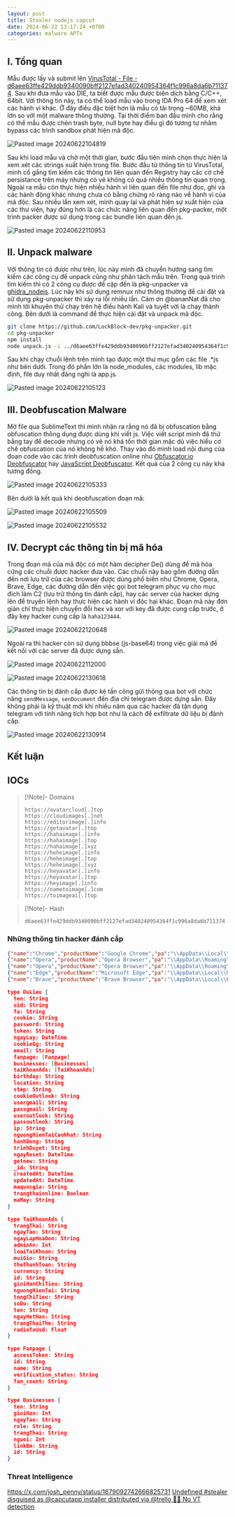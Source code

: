 ```yaml
---
layout: post
title: Stealer nodejs capcut
date: 2024-06-22 13:17:24 +0700
categories: malware APTs
---
```

## I. Tổng quan

Mẫu được lấy và submit lên [VirusTotal - File - d6aee63ffe429ddb9340090bff2127efad340240954364f1c996a8da6b711374](https://www.virustotal.com/gui/file/d6aee63ffe429ddb9340090bff2127efad340240954364f1c996a8da6b711374). Sau khi đưa mẫu vào DIE, ta biết được mẫu được biên dịch bằng C/C++, 64bit. Với thông tin này, ta có thể load mẫu vào trong IDA Pro 64 để xem xét các hành vi khác. Ở đây điều đặc biệt hơn là mẫu có tải trọng ~60MB, khá lớn so với một malware thông thường. Tại thời điểm ban đầu mình cho rằng có thể mẫu được chèn trash byte, null byte hay điều gì đó tương tự nhằm bypass các trình sandbox phát hiện mã độc.

![Pasted image 20240622104819](https://github.com/tsof-smoky/tsof-smoky.github.io/assets/107832241/61309e94-c44c-4c3e-95ce-f77255f0a709)

Sau khi load mẫu và chờ một thời gian, bước đầu tiên mình chọn thực hiện là xem xét các strings xuất hiện trong file. Bước đầu từ thông tin từ VirusTotal, mình cố gắng tìm kiếm các thông tin liên quan đến Registry hay các cơ chế persistance trên máy nhưng có vẻ không có quá nhiều thông tin quan trọng. Ngoài ra mẫu còn thực hiện nhiều hành vi liên quan đến file như đọc, ghi và các hành động khác nhưng chưa có bằng chứng rõ ràng nào về hành vi của mã độc. Sau nhiều lần xem xét, mình quay lại và phát hiện sự xuất hiện của các thư viện, hay đúng hơn là các chức năng liên quan đến pkg-packer, một trình packer được sử dụng trong các bundle liên quan đến js.

![Pasted image 20240622110953](https://github.com/tsof-smoky/tsof-smoky.github.io/assets/107832241/aa8ed7b6-a381-430a-aa14-5ca150468eb2)

## II. Unpack malware

Với thông tin có được như trên, lúc này mình đã chuyển hướng sang tìm kiếm các công cụ để unpack cũng như phân tách mẫu trên. Trong quá trình tìm kiếm thì có 2 công cụ được đề cập đến là pkg-unpacker và [ghidra_nodejs](https://github.com/PositiveTechnologies/ghidra_nodejs). Lúc này khi sử dụng remnux như thông thường để cài đặt và sử dụng pkg-unpacker thì xảy ra lỗi nhiều lần. Cảm ơn @bananNat đã cho mình lời khuyên thử chạy trên hệ điều hành Kali và tuyệt vời là chạy thành công. Bên dưới là command để thực hiện cài đặt và unpack mã độc.

```bash
git clone https://github.com/LockBlock-dev/pkg-unpacker.git
cd pkg-unpacker
npm install
node unpack.js -i ../d6aee63ffe429ddb9340090bff2127efad340240954364f1c996a8da6b711374 -o ./unpacked
```

Sau khi chạy chuỗi lệnh trên mình tạo được một thư mục gồm các file .\*js như bên dưới. Trong đó phần lớn là node_modules, các modules, lib mặc định, file duy nhất đáng nghi là app.js.

![Pasted image 20240622105123](https://github.com/tsof-smoky/tsof-smoky.github.io/assets/107832241/482b444c-5edd-47a5-9c8e-2eb94e323acf)

## III. Deobfuscation Malware

Mở file qua SublimeText thì mình nhận ra rằng nó đã bị obfuscation bằng obfuscation thông dụng được dùng khi viết js. Việc viết script mình đã thử bằng tay để decode nhưng có vẻ nó khá tốn thời gian mặc dù việc hiểu cơ chế obfuscation của nó không hề khó. Thay vào đó mình load nội dung của đoạn code vào các trình deobfuscation online như [Obfuscator.io Deobfuscator](https://obf-io.deobfuscate.io/) hay [JavaScript Deobfuscator](https://deobfuscate.relative.im/). Kết quả của 2 công cụ này khá tương đồng.

![Pasted image 20240622105333](https://github.com/tsof-smoky/tsof-smoky.github.io/assets/107832241/64796bf1-0a68-400a-92e2-8557e776dc31)

Bên dưới là kết quả khi deobfuscation đoạn mã:

![Pasted image 20240622105509](https://github.com/tsof-smoky/tsof-smoky.github.io/assets/107832241/176eac6b-9625-42e6-b181-6d1ee2a8cf83)

![Pasted image 20240622105532](https://github.com/tsof-smoky/tsof-smoky.github.io/assets/107832241/42648084-7d18-441e-aa91-aecd2c205070)

## IV. Decrypt các thông tin bị mã hóa 

Trong đoạn mã của mã độc có một hàm decipher De() dùng để mã hóa cứng các chuỗi được hacker đưa vào. Các chuỗi này bao gồm đường dẫn đến nơi lưu trữ của các browser được dùng phổ biến như Chrome, Opera, Brave, Edge, các đường dẫn đến việc gọi bot telegram phục vụ cho mục đích làm C2 (lưu trữ thông tin đánh cắp), hay các server của hacker dựng lên để truyền lệnh hay thực hiện các hành vi độc hại khác. Đoạn mã này đơn giản chỉ thực hiện chuyển đổi hex và xor với key đã được cung cấp trước, ở đây key hacker cung cấp là `haha123444`.

![Pasted image 20240622120648](https://github.com/tsof-smoky/tsof-smoky.github.io/assets/107832241/1cf40b11-eb70-4405-b5c6-a5b1c4dd1f20)

Ngoài ra thì hacker còn sử dụng bbbse (js-base64) trong việc giải mã để kết nối với các server đã được dựng sẵn.

![Pasted image 20240622112000](https://github.com/tsof-smoky/tsof-smoky.github.io/assets/107832241/4bc11875-fdf6-4a58-9f13-e5653ad7af7a)

![Pasted image 20240622130618](https://github.com/tsof-smoky/tsof-smoky.github.io/assets/107832241/d070fb62-3988-4cd0-a89e-df610cdb97c9)

Các thông tin bị đánh cắp được kẻ tấn công gửi thông qua bot với chức năng `sendMessage`, `senDocument` đến địa chỉ telegram được dựng sẵn. Đây không phải là kỹ thuật mới khi nhiều năm qua các hacker đã tận dụng telegram với tính năng tích hợp bot như là cách để exfiltrate dữ liệu bị đánh cắp.

![Pasted image 20240622130914](https://github.com/tsof-smoky/tsof-smoky.github.io/assets/107832241/a5f1da4f-d20b-4c5f-b523-b3bee8ba959b)

## Kết luận



## IOCs

>[!Note]- Domains
>```Copy
>https://avatarcloud[.]top
>https://cloudimages[.]net
>https://editorimage[.]info
>https://getavatar[.]top
>https://hahaimage[.]info
>https://hahaimage[.]top
>https://hahaimage[.]xyz
>https://heheimage[.]info
>https://heheimage[.]top
>https://heheimage[.]xyz
>https://heyavatar[.]info
>https://heyavatar[.]top
>https://heyimage[.]info
>https://nametoimage[.]com
>https://toimageai[.]top
>```

>[!Note]- Hash
>```Copy
>d6aee63ffe429ddb9340090bff2127efad340240954364f1c996a8da6b711374
>```

### Những thông tin hacker đánh cắp

```json
{"name":"Chrome","productName":"Google Chrome","pa":"\\AppData\\Local\\Google\\Chrome\\User Data","local":"\\AppData\\Local\\Google\\Chrome\\User Data\\Local State","cookie":"\\AppData\\Local\\Google\\Chrome\\User Data\\Default\\Cookies","login":"\\AppData\\Local\\Google\\Chrome\\User Data\\Default\\Login Data"}
{"name":"Opera","productName":"Opera Browser","pa":"\\AppData\\Roaming\\Opera Software\\Opera GX Stable","local":"\\AppData\\Roaming\\Opera Software\\Opera GX Stable\\Local State","cookie":"\\AppData\\Roaming\\Opera Software\\Opera GX Stable\\Cookies","login":"\\AppData\\Roaming\\Opera Software\\Opera GX Stable\\Login Data"}
{"name":"Opera","productName":"Opera Browser","pa":"\\AppData\\Roaming\\Opera Software\\Opera Stable","local":"\\AppData\\Roaming\\Opera Software\\Opera Stable\\Local State","cookie":"\\AppData\\Roaming\\Opera Software\\Opera Stable\\Cookies","login":"\\AppData\\Roaming\\Opera Software\\Opera Stable\\Login Data"}
{"name":"Edge","productName":"Microsoft Edge","pa":"\\AppData\\Local\\Microsoft\\Edge\\User Data","local":"\\AppData\\Local\\Microsoft\\Edge\\User Data\\Local State","cookie":"\\AppData\\Local\\Microsoft\\Edge\\User Data\\Default\\Cookies","login":"\\AppData\\Local\\Microsoft\\Edge\\User Data\\Default\\Login Data"}
{"name":"Brave","productName":"Brave Browser","pa":"\\AppData\\Local\\BraveSoftware\\Brave-Browser\\User Data","local":"\\AppData\\Local\\BraveSoftware\\Brave-Browser\\User Data\\Local State","cookie":"\\AppData\\Local\\BraveSoftware\\Brave-Browser\\User Data\\Default\\Cookies","login":"\\AppData\\Local\\BraveSoftware\\Brave-Browser\\User Data\\Default\\Login Data"}
```
```json
type DuLieu {
  ten: String
  uid: String
  fa: String
  cookie: String
  password: String
  token: String
  ngayLay: DateTime
  cookieGg: String
  email: String
  fanpage: [Fanpage]
  businesses: [Businesses]
  taiKhoanAds: [TaiKhoanAds]
  birthday: String
  location: String
  step: String
  cookieOutlook: String
  usergmail: String
  passgmail: String
  useroutlook: String
  passoutlook: String
  ip: String
  nguongHienTaiCaoNhat: String
  hanhDong: String
  trinhDuyet: String
  ngayReset: DateTime
  getnew: String
  _id: String
  createdAt: DateTime
  updatedAt: DateTime
  maquocgia: String
  trangthaionline: Boolean
  maMay: String
}
```
```json
type TaiKhoanAds {
  trangThai: String
  ngayTao: String
  ngayLapHoaDon: String
  adminAn: Int
  loaiTaiKhoan: String
  muiGio: String
  theThanhToan: String
  currency: String
  id: String
  gioiHanChiTieu: String
  nguongHienTai: String
  tongChiTieu: String
  soDu: String
  ten: String
  ngayHetHan: String
  trangThaiThe: String
  radioToUsd: Float
}
```
```json
type Fanpage {
  accessToken: String
  id: String
  name: String
  verification_status: String
  fan_count: String
}
```
```json
type Businesses {
  ten: String
  gioiHan: Int
  ngayTao: String
  role: String
  trangThai: String
  nguoi: Int
  linkBm: String
  id: String
}
```

### Threat Intelligence
https://x.com/josh_penny/status/1679092742666825731
[Undefined #stealer disguised as @capcutapp installer distributed via @trello 🏴‍☠️ No VT detection](https://x.com/ULTRAFRAUD/status/1678849977336954880)
